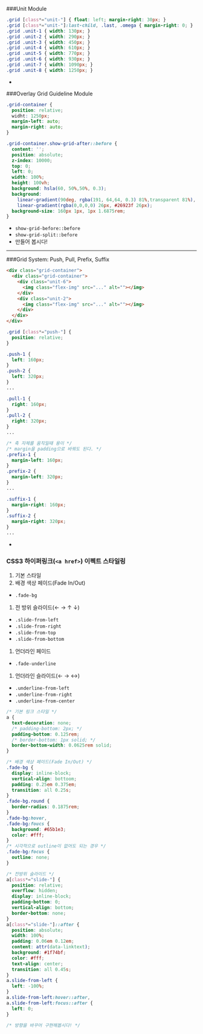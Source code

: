 ###Unit Module

```css
.grid [class*="unit-"] { float: left; margin-right: 30px; }
.grid [class*="unit-"]:last-child, .last, .omega { margin-right: 0; }
.grid .unit-1 { width: 130px; }
.grid .unit-2 { width: 290px; }
.grid .unit-3 { width: 450px; }
.grid .unit-4 { width: 610px; }
.grid .unit-5 { width: 770px; }
.grid .unit-6 { width: 930px; }
.grid .unit-7 { width: 1090px; }
.grid .unit-8 { width: 1250px; }
```

-

###Overlay Grid Guideline Module

```css
.grid-container {
  position: relative;
  widht: 1250px;
  margin-left: auto;
  margin-right: auto;
}

.grid-container.show-grid-after::before {
  content: '';
  position: absolute;
  z-index: 10000;
  top: 0;
  left: 0;
  width: 100%;
  height: 100vh;
  background: hsla(60, 50%,50%, 0.3);
  background: 
    linear-gradient(90deg, rgba(191, 64,64, 0.3) 81%,transparent 81%),
    linear-gradient(rgba(0,0,0,0) 26px, #26923f 26px);
  background-size: 160px 1px, 1px 1.6875rem; 
}
```

 - `show-grid-before::before`
 - `show-grid-split::before`
 - 만들어 봅시다!

---

###Grid System: Push, Pull, Prefix, Suffix

```html
<div class="grid-container">
  <div class="grid-container">
    <div class="unit-6">
      <img class="flex-img" src="..." alt=""></img>
    </div>
    <div class="unit-2">
      <img class="flex-img" src="..." alt=""></img>
    </div>
  </div>
</div>
```
```css
.grid [class*="push-"] {
  position: relative;
}

.push-1 {
  left: 160px;
}
.push-2 {
  left: 320px;
}
...

.pull-1 {
  right: 160px;
}
.pull-2 {
  right: 320px;
}
...

/* 축 자체를 움직일때 용이 */
/* margin을 padding으로 바꿔도 된다. */
.prefix-1 {
  margin-left: 160px;
}
.prefix-2 {
  margin-left: 320px;
}
...

.suffix-1 {
  margin-right: 160px;
}
.suffix-2 {
  margin-right: 320px;
}
...
```

-

### CSS3 하이퍼링크(`<a href>`) 이펙트 스타일링

1. 기본 스타일
1. 배경 색상 페이드(Fade In/Out)
  - `.fade-bg`
1. 전 방위 슬라이드(← → ↑ ↓)
  - `.slide-from-left`
  - `.slide-from-right`
  - `.slide-from-top`
  - `.slide-from-bottom`
1. 언더라인 페이드
  - `.fade-underline`
1. 언더라인 슬라이드(← → ↔)
  - `.underline-from-left`
  - `.underline-from-right`
  - `.underline-from-center`

```css
/* 기본 링크 스타일 */
a {
  text-decoration: none;
  /* padding-bottom: 2px; */
  padding-bottom: 0.125rem;
  /* border-bottom: 1px solid; */
  border-bottom-width: 0.0625rem solid;
}

/* 배경 색상 페이드(Fade In/Out) */
.fade-bg {
  display: inline-block;
  vertical-align: bottoom;
  padding: 0.25em 0.375em;
  transition: all 0.25s;
}
.fade-bg.round {
  border-radius: 0.1875rem;
}
.fade-bg:hover,
.fade-bg:foucs {
  background: #65b1e3;
  color: #fff;
}
/* 시각적으로 outline이 없어도 되는 경우 */
.fade-bg:focus {
  outline: none;
}

/* 전방위 슬라이드 */
a[class*="slide-"] {
  position: relative;
  overflow: hidden;
  display: inline-block;
  padding-bottom: 0;
  vertical-align: bottom;
  border-bottom: none;
}
a[class*="slide-"]::after {
  position: absolute;
  width: 100%;
  padding: 0.06em 0.12em;
  content: attr(data-linktext);
  background: #1f74bf;
  color: #fff;
  text-align: center;
  transition: all 0.45s;
}
a.slide-from-left {
  left: -100%;
}
a.slide-from-left:hover::after,
a.slide-from-left:focus::after {
  left: 0;
}

/* 방향을 바꾸어 구현해봅시다! */
```